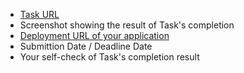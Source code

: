 - [Task URL]()
- Screenshot showing the result of Task's completion
- [Deployment URL of your application]()
- Submittion Date / Deadline Date
- Your self-check of Task's completion result
